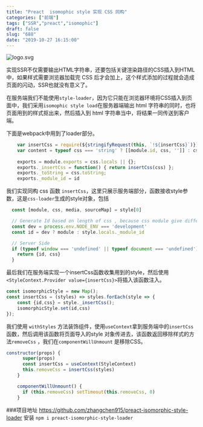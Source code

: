 ```yaml
---
title: "Preact  isomophic style 实现 CSS 同构"
categories: ["前端"]
tags: ["SSR","preact","isomophic"]
draft: false
slug: "688"
date: "2019-10-27 16:15:00"
---
```


![logo.svg][1]

实现SSR不仅需要输出HTML字符串，还要包括关键渲染路径的CSS插入到HTML中，如果样式需要浏览器加载完 CSS 后才会加上，这个样式添加的过程就会造成页面的闪动，SSR也就没有意义了。

在服务端我们不能使用`style-loader`，因为它只能在浏览器环境将CSS插入到页面中，我们采用`isomophic style load`在服务器端输出 html 字符串的同时，也将页面用到的样式抠出来，然后插入到 html 字符串当中，将结果一同传送到客户端。

下面是webpack中用到了loader部分。
```js
    var insertCss = require(${stringifyRequest(this, `!${insertCss}`)});
    var content = typeof css === 'string' ? [[module.id, css, '']] : css;
    
    exports = module.exports = css.locals || {};
    exports._insertCss = function() { return insertCss(css) };
    exports._toString = css.toString;
    exports._module_id = id
```

我们实现同构 css 函数 `insertCss`，这里只展示服务端部分，函数接收style参数，这是`css-loader`生成的style对象，包括
```js
  const [module, css, media, sourceMap] = style[0]

  // Generate Id based on length of css , because css module give different id between browser and node
  const dev = process.env.NODE_ENV === 'development'
  const id = dev ? module : style.locals._module_id

  // Server Side
  if (typeof window === 'undefined' || typeof document === 'undefined') {
    return {id, css}
  }
```


最后我们在服务端实现一个insertCss函数收集用到的style，然后使用`<StyleContext.Provider value={insertCss}>`将插入该函数注入。
```js
const isomorphicStyle = new Map();
const insertCss = (styles) => styles.forEach(style => {
    const {id,css} = style._insertCss();
    isomorphicStyle.set(id,css)
});
```

我们使用 `withStyles` 方法装饰组件，使用`useContext`拿到服务端中的`insertCss`函数，然后调用该函数将页面导入的style 对象传进去，该函数返回移除样式的方法`removeCss` ，我们在`componentWillUnmount` 是移除CSS。
```js
constructor(props) {
      super(props)
      const insertCss = useContext(StyleContext)
      this.removeCss = insertCss(styles)
    }

    componentWillUnmount() {
      if (this.removeCss) setTimeout(this.removeCss, 0)
    }
```

###项目地址
https://github.com/zhangchen915/preact-isomorphic-style-loader
安装 `npm i preact-isomorphic-style-loader`



  [1]: https://img.bi-bo.cn/2019/10/1713576898.svg
